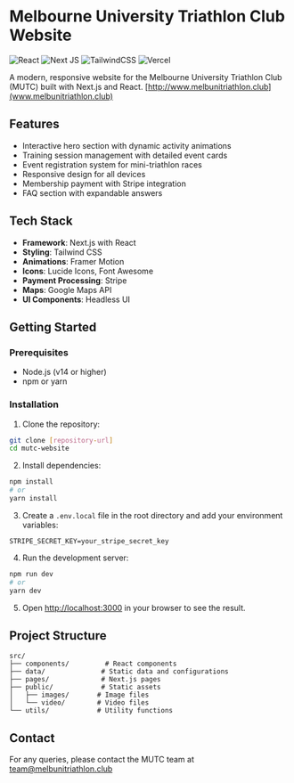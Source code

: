 # Melbourne University Triathlon Club Website


![React](https://img.shields.io/badge/react-%2320232a.svg?style=for-the-badge&logo=react&logoColor=%2361DAFB)
![Next JS](https://img.shields.io/badge/Next-black?style=for-the-badge&logo=next.js&logoColor=white)
![TailwindCSS](https://img.shields.io/badge/tailwindcss-%2338B2AC.svg?style=for-the-badge&logo=tailwind-css&logoColor=white)
![Vercel](https://img.shields.io/badge/vercel-%23000000.svg?style=for-the-badge&logo=vercel&logoColor=white)

A modern, responsive website for the Melbourne University Triathlon Club (MUTC) built with Next.js and React. 
[http://www.melbunitriathlon.club](www.melbunitriathlon.club)

## Features

- Interactive hero section with dynamic activity animations
- Training session management with detailed event cards
- Event registration system for mini-triathlon races
- Responsive design for all devices
- Membership payment with Stripe integration
- FAQ section with expandable answers

## Tech Stack

- **Framework**: Next.js with React
- **Styling**: Tailwind CSS
- **Animations**: Framer Motion
- **Icons**: Lucide Icons, Font Awesome
- **Payment Processing**: Stripe
- **Maps**: Google Maps API
- **UI Components**: Headless UI

## Getting Started

### Prerequisites

- Node.js (v14 or higher)
- npm or yarn

### Installation

1. Clone the repository:
```bash
git clone [repository-url]
cd mutc-website
```

2. Install dependencies:
```bash
npm install
# or
yarn install
```

3. Create a `.env.local` file in the root directory and add your environment variables:
```env
STRIPE_SECRET_KEY=your_stripe_secret_key
```

4. Run the development server:
```bash
npm run dev
# or
yarn dev
```

5. Open [http://localhost:3000](http://localhost:3000) in your browser to see the result.

## Project Structure

```
src/
├── components/         # React components
├── data/              # Static data and configurations
├── pages/             # Next.js pages
├── public/            # Static assets
│   ├── images/       # Image files
│   └── video/        # Video files
└── utils/            # Utility functions
```

## Contact

For any queries, please contact the MUTC team at team@melbunitriathlon.club
